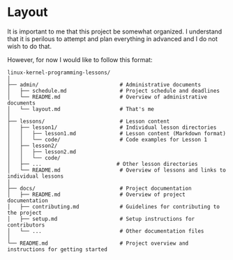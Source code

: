 # Layout

It is important to me that this project be somewhat organized. I understand that it is perilous to attempt and plan everything in advanced and I do not wish to do that. 

However, for now I would like to follow this format:

```
linux-kernel-programming-lessons/
│
├── admin/                          # Administrative documents
│   ├── schedule.md                 # Project schedule and deadlines
│   └── README.md                   # Overview of administrative documents
│   └── layout.md                   # That's me
│
├── lessons/                        # Lesson content
│   ├── lesson1/                    # Individual lesson directories
│   │   ├── lesson1.md              # Lesson content (Markdown format)
│   │   └── code/                   # Code examples for Lesson 1
│   ├── lesson2/
│   │   ├── lesson2.md
│   │   └── code/
│   ├── ...                        # Other lesson directories
│   └── README.md                   # Overview of lessons and links to individual lessons
│
├── docs/                           # Project documentation
│   ├── README.md                   # Overview of project documentation
│   ├── contributing.md             # Guidelines for contributing to the project
│   ├── setup.md                    # Setup instructions for contributors
│   └── ...                         # Other documentation files
│
└── README.md                       # Project overview and instructions for getting started
```


